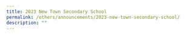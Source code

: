 ```yaml
---
title: 2023 New Town Secondary School
permalink: /others/announcements/2023-new-town-secondary-school/
description: ""
---
```

